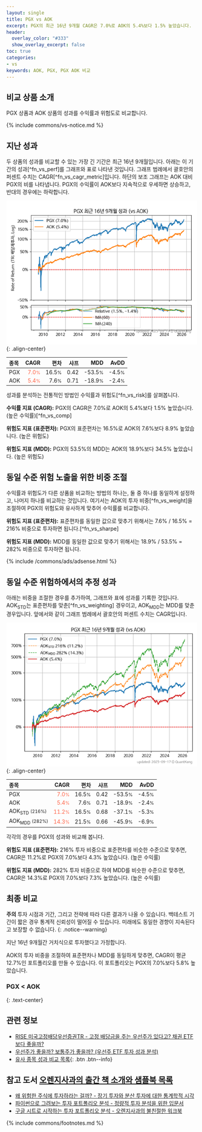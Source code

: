 ```yaml
---
layout: single
title: PGX vs AOK
excerpt: PGX의 최근 16년 9개월 CAGR은 7.0%로 AOK의 5.4%보다 1.5% 높았습니다.
header:
  overlay_color: "#333"
  show_overlay_excerpt: false
toc: true
categories:
- vs
keywords: AOK, PGX, PGX AOK 비교
---
```


## 비교 상품 소개


PGX 상품과 AOK 상품의 성과를 수익률과 위험도로 비교합니다.





{% include commons/vs-notice.md %}

## 지난 성과

두 상품의 성과를 비교할 수 있는 가장 긴 기간은 최근 16년 9개월입니다. 아래는 이 기간의 성과[^fn_vs_perf]를 그래프와 표로 나타낸 것입니다.
그래프 범례에서 괄호안의 퍼센트 수치는 CAGR[^fn_vs_cagr_metric]입니다.
하단의 보조 그래프는 AOK 대비 PGX의 비를 나타냅니다.
PGX의 수익률이 AOK보다 지속적으로 우세하면 상승하고, 반대의 경우에는 하락합니다.

![PGX](/vs/images/pgx-vs-aok_dual.png){: .align-center}

| **종목** | **CAGR** | **편차** | **샤프** | **MDD** | **AvDD** |
| :------------ | ------: | -----------: | -------: | ------: | -------: |
| PGX | <span style="color: tomato">7.0<small>%</small></span> | 16.5<small>%</small> | 0.42 | -53.5<small>%</small> | -4.5<small>%</small> |
| AOK | <span style="color: tomato">5.4<small>%</small></span> | 7.6<small>%</small> | 0.71 | -18.9<small>%</small> | -2.4<small>%</small> |

<!-- more -->


성과를 분석하는 전통적인 방법인 수익률과 위험도[^fn_vs_risk]를 살펴봅니다.

**수익률 지표 (CAGR):** PGX의 CAGR은 7.0%로 AOK의 5.4%보다 1.5% 높았습니다. (높은 수익률)[^fn_vs_comp]

**위험도 지표 (표준편차):** PGX의 표준편차는 16.5%로 AOK의 7.6%보다 8.9% 높았습니다. (높은 위험도)

**위험도 지표 (MDD):** PGX의 53.5%의 MDD는 AOK의 18.9%보다 34.5% 높았습니다. (높은 위험도)



## 동일 수준 위험 노출을 위한 비중 조절

수익률과 위험도가 다른 상품을 비교하는 방법의 하나는, 둘 중 하나를 동일하게 설정하고, 나머지 하나를 비교하는 것입니다.
여기서는 AOK의 투자 비중[^fn_vs_weight]을 조절하여 PGX의 위험도와 유사하게 맞추어 수익률를 비교합니다.

**위험도 지표 (표준편차):** 표준편차를 동일한 값으로 맞추기 위해서는 7.6% / 16.5% = 216% 비중으로 투자하면 됩니다.[^fn_vs_sharpe]

**위험도 지표 (MDD):** MDD를 동일한 값으로 맞추기 위해서는 18.9% / 53.5% = 282% 비중으로 투자하면 됩니다.


{% include /commons/ads/adsense.html %}



## 동일 수준 위험하에서의 추정 성과

아래는 비중을 조절한 경우를 추가하여, 그래프와 표에 성과를 기록한 것입니다.
AOK<sub>STD</sub>는 표준편차를 맞춘[^fn_vs_weighting] 경우이고, AOK<sub>MDD</sub>는 MDD를 맞춘 경우입니다.
앞에서와 같이 그래프 범례에서 괄호안의 퍼센트 수치는 CAGR입니다.


![PGX](/vs/images/pgx-vs-aok.png){: .align-center}



| **종목** | **CAGR** | **편차** | **샤프** | **MDD** | **AvDD** |
| :------------ | ------: | -----------: | -------: | ------: | -------: |
| PGX | <span style="color: tomato">7.0<small>%</small></span> | 16.5<small>%</small> | 0.42 | -53.5<small>%</small> | -4.5<small>%</small> |
| AOK | <span style="color: tomato">5.4<small>%</small></span> | 7.6<small>%</small> | 0.71 | -18.9<small>%</small> | -2.4<small>%</small> |
| AOK<sub>STD</sub> <small>(216%)</small> | <span style="color: tomato">11.2<small>%</small></span> | 16.5<small>%</small> | 0.68 | -37.1<small>%</small> | -5.3<small>%</small> |
| AOK<sub>MDD</sub> <small>(282%)</small> | <span style="color: tomato">14.3<small>%</small></span> | 21.5<small>%</small> | 0.66 | -45.9<small>%</small> | -6.9<small>%</small> |



각각의 경우를 PGX의 성과와 비교해 봅니다.

**위험도 지표 (표준편차):** 216% 투자 비중으로 표준편차를 비슷한 수준으로 맞추면, CAGR은 11.2%로 PGX의 7.0%보다 4.3% 높았습니다. (높은 수익률)

**위험도 지표 (MDD):** 282% 투자 비중으로 하여 MDD를 비슷한 수준으로 맞추면, CAGR은 14.3%로 PGX의 7.0%보다 7.3% 높았습니다. (높은 수익률)




## 최종 비교

**주의** 투자 시점과 기간, 그리고 전략에 따라 다른 결과가 나올 수 있습니다. 백테스트 기간이 짧은 경우 통계적 신뢰성이 떨어질 수 있습니다. 미래에도 동일한 경향이 지속된다고 보장할 수 없습니다.
{: .notice--warning}

지난 16년 9개월간 거치식으로 투자했다고 가정합니다.

AOK의 투자 비중을 조절하여 표준편차나 MDD를 동일하게 맞추면, CAGR이 평균 12.7%인 포트폴리오를 만들 수 있습니다.
이 포트폴리오는 PGX의 7.0%보다 5.8% 높았습니다.

### PGX &lt; AOK
{: .text-center}


## 관련 정보

- [RISE 미국고정배당우선증권TR - 고정 배당금을 주는 우선주가 있다고? 채권 ETF보다 좋을까?](https://kongdori.tistory.com/303)
- [우선주가 좋을까? 보통주가 좋을까? (우선주 ETF 투자 성과 분석)](https://kongdori.tistory.com/161)
- [유사 종목 성과 비교 목록](/vs/){: .btn .btn--info}


## 참고 도서 [오렌지사과의 출간 책 소개와 샘플북 목록](https://kongdori.tistory.com/691)

- [왜 위험한 주식에 투자하라는 걸까? - 장기 투자와 분산 투자에 대한 통계학적 시각](https://kongdori.tistory.com/421)
- [파이썬으로 그려보는 투자 포트폴리오 분석  - 정량적 투자 분석을 위한 입문서](https://kongdori.tistory.com/643)
- [구글 시트로 시작하는 투자 포트폴리오 분석 - 오렌지사과의 불친절한 워크북](https://kongdori.tistory.com/449)

{% include commons/footnotes.md %}